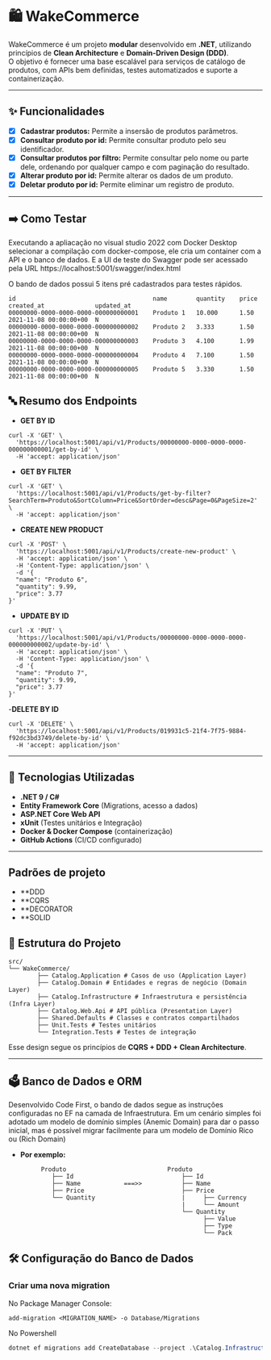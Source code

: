 # 🛍️ WakeCommerce

WakeCommerce é um projeto **modular** desenvolvido em **.NET**, utilizando princípios de **Clean Architecture** e **Domain-Driven Design (DDD)**.  
O objetivo é fornecer uma base escalável para serviços de catálogo de produtos, com APIs bem definidas, testes automatizados e suporte a containerização.

---

## ✨ Funcionalidades

- [x] **Cadastrar produtos:** Permite a insersão de produtos parâmetros.
- [x] **Consultar produto por id:** Permite consultar produto pelo seu identificador.
- [X] **Consultar produtos por filtro:** Permite consultar pelo nome ou parte dele, ordenando por qualquer campo e com paginação do resultado.
- [X] **Alterar produto por id:** Permite alterar os dados de um produto.
- [X] **Deletar produto por id:** Permite eliminar um registro de produto.

---

## ➡️ Como Testar
Executando a apliacação no visual studio 2022 com Docker Desktop selecionar a compilação com docker-compose, ele cria um container com a API e o banco de dados.
E a UI de teste do Swagger pode ser acessado pela URL https://localhost:5001/swagger/index.html

O bando de dados possui 5 itens pré cadastrados para testes rápidos.
```  
id										name	   	quantity	price	created_at				updated_at
00000000-0000-0000-0000-000000000001	Produto 1	10.000		1.50	2021-11-08 00:00:00+00	N
00000000-0000-0000-0000-000000000002	Produto 2	3.333		1.50	2021-11-08 00:00:00+00	N
00000000-0000-0000-0000-000000000003	Produto 3	4.100		1.99	2021-11-08 00:00:00+00	N
00000000-0000-0000-0000-000000000004	Produto 4	7.100		1.50	2021-11-08 00:00:00+00	N
00000000-0000-0000-0000-000000000005	Produto 5	3.330		1.50	2021-11-08 00:00:00+00	N
```
## 🔤 Resumo dos Endpoints
- **GET BY ID**
```
curl -X 'GET' \
  'https://localhost:5001/api/v1/Products/00000000-0000-0000-0000-000000000001/get-by-id' \
  -H 'accept: application/json'
```
- **GET BY FILTER**
```
curl -X 'GET' \
  'https://localhost:5001/api/v1/Products/get-by-filter?SearchTerm=Produto&SortColumn=Price&SortOrder=desc&Page=0&PageSize=2' \
  -H 'accept: application/json'
```
- **CREATE NEW PRODUCT**
```
curl -X 'POST' \
  'https://localhost:5001/api/v1/Products/create-new-product' \
  -H 'accept: application/json' \
  -H 'Content-Type: application/json' \
  -d '{
  "name": "Produto 6",
  "quantity": 9.99,
  "price": 3.77
}'
```
- **UPDATE BY ID**
```
curl -X 'PUT' \
  'https://localhost:5001/api/v1/Products/00000000-0000-0000-0000-000000000002/update-by-id' \
  -H 'accept: application/json' \
  -H 'Content-Type: application/json' \
  -d '{
  "name": "Produto 7",
  "quantity": 9.99,
  "price": 3.77
}'
```
-**DELETE BY ID**
```
curl -X 'DELETE' \
  'https://localhost:5001/api/v1/Products/019931c5-21f4-7f75-9884-f92dc3bd3749/delete-by-id' \
  -H 'accept: application/json'
```
---

## 🚀 Tecnologias Utilizadas
- **.NET 9 / C#**
- **Entity Framework Core** (Migrations, acesso a dados)
- **ASP.NET Core Web API**
- **xUnit** (Testes unitários e Integração)
- **Docker & Docker Compose** (containerização)
- **GitHub Actions** (CI/CD configurado)
---

## Padrões de projeto
- **DDD
- **CQRS
- **DECORATOR
- **SOLID

## 📂 Estrutura do Projeto
```
src/
└── WakeCommerce/
		├── Catalog.Application # Casos de uso (Application Layer)
		├── Catalog.Domain # Entidades e regras de negócio (Domain Layer)
		├── Catalog.Infrastructure # Infraestrutura e persistência (Infra Layer)
		├── Catalog.Web.Api # API pública (Presentation Layer)
		├── Shared.Defaults # Classes e contratos compartilhados
		├── Unit.Tests # Testes unitários
		└── Integration.Tests # Testes de integração
```  
Esse design segue os princípios de **CQRS + DDD + Clean Architecture**.

---
## 🗳️ Banco de Dados e ORM
Desenvolvido Code First, o bando de dados segue as instruções configuradas no EF na camada de Infraestrutura.
Em um cenário simples foi adotado um modelo de domínio simples (Anemic Domain) para dar o passo inicial, mas é possível migrar facilmente para um modelo de Domínio Rico ou (Rich Domain)
- **Por exemplo:**
```
		 Produto							Produto
 			├── Id								├── Id
			├── Name			===>>			├── Name
   			├── Price							├── Price
	  		└── Quantity						|	  ├── Currency
	 											|	  └── Amount
			 									└── Quantity
			 										  ├── Value
													  ├── Type
													  └── Pack
```
## 🛠️ Configuração do Banco de Dados

### Criar uma nova migration
No Package Manager Console:
```Package Manager CLI
add-migration <MIGRATION_NAME> -o Database/Migrations
```
No Powershell
```powershell
dotnet ef migrations add CreateDatabase --project .\Catalog.Infrastructure\ --startup-project .\Catalog.Web.Api\ -o Database/Migrations
```
